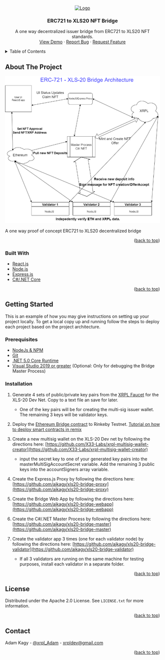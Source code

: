 <!-- PROJECT LOGO -->
<br />
<div align="center">
  <a href="https://github.com/ajkagy/xls20-bridge">
    <img src="https://bridge.xrplive.com/images/FLF6hSsWQAMd_7H.png" alt="Logo" width="80" height="80">
  </a>

<h3 align="center">ERC721 to XLS20 NFT Bridge</h3>

  <p align="center">
    A one way decentralized issuer bridge from ERC721 to XLS20 NFT standards.
    <br />
    <a href="https://bridge.xrplive.com">View Demo</a>
    ·
    <a href="https://github.com/ajkagy/xls20-bridge/issues">Report Bug</a>
    ·
    <a href="https://github.com/ajkagy/xls20-bridge/issues">Request Feature</a>
  </p>
</div>


<!-- TABLE OF CONTENTS -->
<details>
  <summary>Table of Contents</summary>
  <ol>
    <li>
      <a href="#about-the-project">About The Project</a>
      <ul>
        <li><a href="#built-with">Built With</a></li>
      </ul>
    </li>
    <li>
      <a href="#getting-started">Getting Started</a>
      <ul>
        <li><a href="#Prerequisites">Prerequisites</a></li>
        <li><a href="#Installation">Installation</a></li>
      </ul>
    </li>
    <li><a href="#license">License</a></li>
    <li><a href="#contact">Contact</a></li>
  </ol>
</details>

<!-- ABOUT THE PROJECT -->
## About The Project

![Bridge Architecture](https://github.com/ajkagy/xls20-bridge/blob/master/bridge_architecture.png?raw=true)

A one way proof of concept ERC721 to XLS20 decentralized bridge

<p align="right">(<a href="#top">back to top</a>)</p>



### Built With

* [React.js](https://reactjs.org/)
* [Node.js](https://nodejs.org/)
* [Express.js](https://expressjs.com/)
* [C#/.NET Core](https://dotnet.microsoft.com/en-us/)

<p align="right">(<a href="#top">back to top</a>)</p>



<!-- GETTING STARTED -->
## Getting Started

This is an example of how you may give instructions on setting up your project locally.
To get a local copy up and running follow the steps to deploy each project based on the project architecture.

### Prerequisites

+ [NodeJs & NPM](https://nodejs.org/en/)
+ [Git](https://git-scm.com/downloads)
+ [.NET 5.0 Core Runtime](https://dotnet.microsoft.com/en-us/download/dotnet/5.0)
+ [Visual Studio 2019 or greater](https://visualstudio.microsoft.com/downloads/) (Optional: Only for debugging the Bridge Master Process)

### Installation

1. Generate 4 sets of public/private key pairs from the [XRPL Faucet](https://xrpl.org/xrp-testnet-faucet.html) for the XLS-20 Dev Net. Copy to a text file an save for later.
    - One of the key pairs will be for creating the multi-sig issuer wallet. The remaining 3 keys will be validator keys.

2. Deploy the [Ethereum Bridge contract](https://github.com/ajkagy/xls20-bridge/blob/master/contracts/XRPLBridge.sol) to Rinkeby Testnet. [Tutorial on how to deploy smart contracts in remix](https://www.youtube.com/watch?v=bZKVfXmzRDw)

3. Create a new multisig wallet on the XLS-20 Dev net by following the directions here: [https://github.com/X33-Labs/xrpl-multisig-wallet-creator](https://github.com/X33-Labs/xrpl-multisig-wallet-creator)
    - input the secret key to one of your generated key pairs into the masterMultiSigAccountSecret variable. Add the remaining 3 public keys into the accountSigners array variable.

4. Create the Express.js Proxy by following the directions here: [https://github.com/ajkagy/xls20-bridge-proxy](https://github.com/ajkagy/xls20-bridge-proxy)

5. Create the Bridge Web App by following the directions here: [https://github.com/ajkagy/xls20-bridge-webapp](https://github.com/ajkagy/xls20-bridge-webapp)

6. Create the C#/.NET Master Process by following the directions here: [https://github.com/ajkagy/xls20-bridge-master](https://github.com/ajkagy/xls20-bridge-master)

7. Create the validator app 3 times (one for each validator node) by following the directions here: [https://github.com/ajkagy/xls20-bridge-validator](https://github.com/ajkagy/xls20-bridge-validator)
    - If all 3 validators are running on the same machine for testing purposes, install each validator in a separate folder.

<p align="right">(<a href="#top">back to top</a>)</p>



<!-- LICENSE -->
## License

Distributed under the Apache 2.0 License. See `LICENSE.txt` for more information.

<p align="right">(<a href="#top">back to top</a>)</p>



<!-- CONTACT -->
## Contact

Adam Kagy - [@xrpl_Adam](https://twitter.com/xrpl_adam) - xrpldev@gmail.com

<p align="right">(<a href="#top">back to top</a>)</p>
